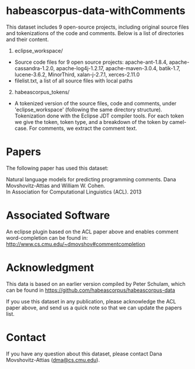 habeascorpus-data-withComments
==============================

This dataset includes 9 open-source projects, including original source files and tokenizations of the code and comments. Below is a list of directories and their content.

1. eclipse_workspace/ 
 - Source code files for 9 open source projects: apache-ant-1.8.4, apache-cassandra-1.2.0, apache-log4j-1.2.17, apache-maven-3.0.4, batik-1.7, lucene-3.6.2, MinorThird, xalan-j-2.7.1, xerces-2.11.0
 - filelist.txt, a list of all source files with local paths

2. habeascorpus_tokens/
 - A tokenized version of the source files, code and comments, under 'eclipse_workspace' (following the same directory structure). Tokenization done with the Eclipse JDT compiler tools. For each token we give the token, token type, and a breakdown of the token by camel-case. For comments, we extract the comment text.

Papers
======

The following paper has used this dataset:

Natural language models for predicting programming comments.
Dana Movshovitz-Attias and William W. Cohen.  
In Association for Computational Linguistics (ACL). 2013

Associated Software
===================

An eclipse plugin based on the ACL paper above and enables comment word-completion can be found in:
http://www.cs.cmu.edu/~dmovshov#commentcompletion

Acknowledgment
==============

This data is based on an earlier version compiled by Peter Schulam, which can be found in https://github.com/habeascorpus/habeascorpus-data

If you use this dataset in any publication, please acknowledge the ACL paper above, and send us a quick note so that we can update the papers list.

Contact
=======

If you have any question about this dataset, please contact Dana Movshovitz-Attias (dma@cs.cmu.edu).
